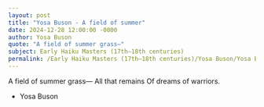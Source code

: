 ```yaml
---
layout: post
title: "Yosa Buson - A field of summer"
date: 2024-12-28 12:00:00 -0000
author: Yosa Buson
quote: "A field of summer grass—"
subject: Early Haiku Masters (17th–18th centuries)
permalink: /Early Haiku Masters (17th–18th centuries)/Yosa Buson/Yosa Buson - A field of summer
---
```


A field of summer grass—
All that remains
Of dreams of warriors.

- Yosa Buson
